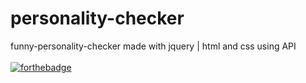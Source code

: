 # personality-checker 
funny-personality-checker made with jquery | html and css using API <br><br>
[![forthebadge](https://forthebadge.com/images/badges/built-with-love.svg)](https://forthebadge.com)
